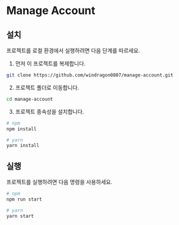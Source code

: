 # Manage Account

## 설치

프로젝트를 로컬 환경에서 실행하려면 다음 단계를 따르세요.

1. 먼저 이 프로젝트를 복제합니다.

```sh
git clone https://github.com/windragon0807/manage-account.git
```

2. 프로젝트 폴더로 이동합니다.

```sh
cd manage-account
```

3. 프로젝트 종속성을 설치합니다.

```sh
# npm
npm install

# yarn
yarn install
```

## 실행

프로젝트를 실행하려면 다음 명령을 사용하세요.

```sh
# npm
npm run start

# yarn
yarn start
```
